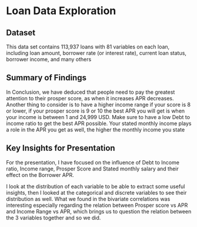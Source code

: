# Loan Data Exploration

## Dataset

This data set contains 113,937 loans with 81 variables on each loan,
including loan amount, borrower rate (or interest rate), current loan status, borrower income, and many others

## Summary of Findings

In Conclusion, we have deduced that people need to pay the greatest attention to their prosper score,
as when it increases APR decreases.
Another thing to consider is to have a higher income range if your score is 8 or lower,
if your prosper score is 9 or 10 the best APR you will get is when your income is between 1 and 24,999 USD.
Make sure to have a low Debt to income ratio to get the best APR possible.
Your stated monthly income plays a role in the APR you get as well, the higher the monthly income you state 

## Key Insights for Presentation

For the presentation, I have focused on the influence of Debt to Income ratio, Income range, Prosper Score
and Stated monthly salary and their effect on the Borrower APR.

I look at the distribution of each variable to be able to extract some useful insights,
then I looked at the categorical and discrete variables to see their distribution as well.
What we found in the bivariate correlations was interesting especially regarding the relation
between Prosper score vs APR and Income Range vs APR, which brings us to question the relation
between the 3 variables together and so we did.

